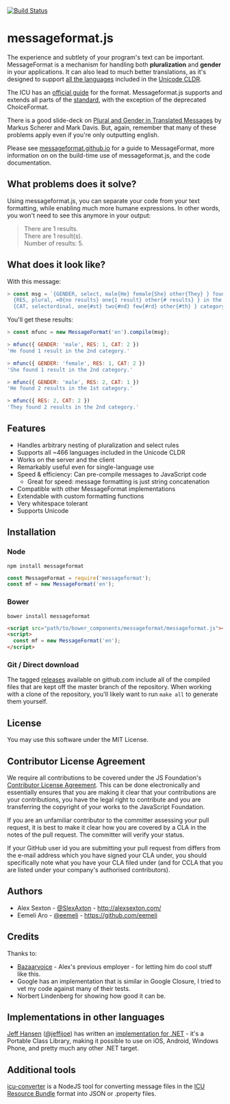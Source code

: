 [![Build Status](https://secure.travis-ci.org/messageformat/messageformat.js.svg)](http://travis-ci.org/messageformat/messageformat.js)

# messageformat.js

The experience and subtlety of your program's text can be important. MessageFormat is a mechanism for handling both **pluralization** and **gender** in your applications. It can also lead to much better translations, as it's designed to support [all the languages](http://www.unicode.org/cldr/charts/latest/supplemental/language_plural_rules.html) included in the [Unicode CLDR](http://cldr.unicode.org/).

The ICU has an [official guide](http://userguide.icu-project.org/formatparse/messages) for the format. Messageformat.js supports and extends all parts of the [standard](http://icu-project.org/apiref/icu4j/com/ibm/icu/text/MessageFormat.html), with the exception of the deprecated ChoiceFormat.

There is a good slide-deck on [Plural and Gender in Translated Messages](https://docs.google.com/presentation/d/1ZyN8-0VXmod5hbHveq-M1AeQ61Ga3BmVuahZjbmbBxo/pub?start=false&loop=false&delayms=3000#slide=id.g1bc43a82_2_14) by Markus Scherer and Mark Davis. But, again, remember that many of these problems apply even if you're only outputting english.

Please see [messageformat.github.io](https://messageformat.github.io/) for a guide to MessageFormat, more information on on the build-time use of messageformat.js, and the code documentation.


## What problems does it solve?

Using messageformat.js, you can separate your code from your text formatting, while enabling much more humane expressions. In other words, you won't need to see this anymore in your output:

> There are 1 results.  
> There are 1 result(s).  
> Number of results: 5.


## What does it look like?

With this message:

```js
> const msg = `{GENDER, select, male{He} female{She} other{They} } found
  {RES, plural, =0{no results} one{1 result} other{# results} } in the
  {CAT, selectordinal, one{#st} two{#nd} few{#rd} other{#th} } category.`;
```

You'll get these results:

```js
> const mfunc = new MessageFormat('en').compile(msg);

> mfunc({ GENDER: 'male', RES: 1, CAT: 2 })
'He found 1 result in the 2nd category.'

> mfunc({ GENDER: 'female', RES: 1, CAT: 2 })
'She found 1 result in the 2nd category.'

> mfunc({ GENDER: 'male', RES: 2, CAT: 1 })
'He found 2 results in the 1st category.'

> mfunc({ RES: 2, CAT: 2 })
'They found 2 results in the 2nd category.'
```


## Features

* Handles arbitrary nesting of pluralization and select rules
* Supports all ~466 languages included in the Unicode CLDR
* Works on the server and the client
* Remarkably useful even for single-language use
* Speed & efficiency: Can pre-compile messages to JavaScript code
  * Great for speed: message formatting is just string concatenation
* Compatible with other MessageFormat implementations
* Extendable with custom formatting functions
* Very whitespace tolerant
* Supports Unicode


## Installation

### Node
```
npm install messageformat
```

```js
const MessageFormat = require('messageformat');
const mf = new MessageFormat('en');
```

### Bower
```
bower install messageformat
```

```html
<script src="path/to/bower_components/messageformat/messageformat.js"></script>
<script>
  const mf = new MessageFormat('en');
</script>
```

### Git / Direct download
The tagged [releases](https://github.com/messageformat/messageformat.js/releases) available on github.com include all of the compiled files that are kept off the master branch of the repository. When working with a clone of the repository, you'll likely want to run `make all` to generate them yourself.


## License

You may use this software under the MIT License.

## Contributor License Agreement

We require all contributions to be covered under the JS Foundation's [Contributor License Agreement](https://js.foundation/CLA/). This can be done electronically and essentially ensures that you are making it clear that your contributions are your contributions, you have the legal right to contribute and you are transferring the copyright of your works to the JavaScript Foundation.

If you are an unfamiliar contributor to the committer assessing your pull request, it is best to make it clear how you are covered by a CLA in the notes of the pull request. The committer will verify your status.

If your GitHub user id you are submitting your pull request from differs from the e-mail address which you have signed your CLA under, you should specifically note what you have your CLA filed under (and for CCLA that you are listed under your company's authorised contributors).

## Authors

* Alex Sexton - [@SlexAxton](http://twitter.com/SlexAxton) - <http://alexsexton.com/>
* Eemeli Aro - [@eemeli](http://twitter.com/eemeli_aro) - <https://github.com/eemeli>


## Credits

Thanks to:

* [Bazaarvoice](https://github.com/Bazaarvoice) - Alex's previous employer - for letting him do cool stuff like this.
* Google has an implementation that is similar in Google Closure, I tried to vet my code against many of their tests.
* Norbert Lindenberg for showing how good it can be.


## Implementations in other languages

[Jeff Hansen](https://github.com/jeffijoe) ([@jeffijoe](https://twitter.com/jeffijoe)) has written an [implementation for .NET](https://github.com/jeffijoe/messageformat.net) - it's a Portable Class Library, making it possible to use on iOS, Android, Windows Phone, and pretty much any other .NET target.


## Additional tools

[icu-converter](https://github.com/alex-dow/icu-converter) is a NodeJS tool for converting message files in the [ICU Resource Bundle](http://userguide.icu-project.org/locale/resources) format into JSON or .property files.
